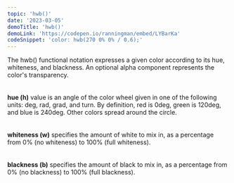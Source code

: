 ```yaml
---
topic: 'hwb()'
date: '2023-03-05'
demoTitle: 'hwb()'
demoLink: 'https://codepen.io/ranningman/embed/LYBarKa'
codeSnippet: 'color: hwb(270 0% 0% / 0.6);'
---
```


The hwb() functional notation expresses a given color according to its hue, whiteness, and blackness. An optional alpha component represents the color's transparency.  
<br />  
**hue (h)** value is an angle of the color wheel given in one of the following units: deg, rad, grad, and turn. By definition, red is 0deg, green is 120deg, and blue is 240deg. Other colors spread around the circle.  
<br />  
**whiteness (w)** specifies the amount of white to mix in, as a percentage from 0% (no whiteness) to 100% (full whiteness).  
<br />  
**blackness (b)** specifies the amount of black to mix in, as a percentage from 0% (no blackness) to 100% (full blackness).
